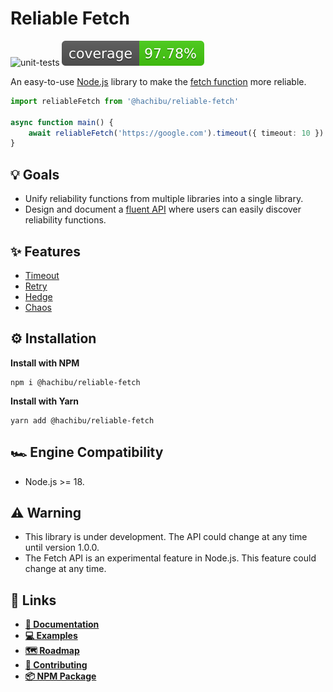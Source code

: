 # Reliable Fetch

![unit-tests](https://img.shields.io/github/workflow/status/hachibu/reliable-fetch/unit-tests/main?label=unit-tests)
![coverage](https://raw.githubusercontent.com/hachibu/reliable-fetch/main/coverage-badge.svg)

An easy-to-use [Node.js](https://nodejs.org/en/) library to make the [fetch function](https://developer.mozilla.org/en-US/docs/Web/API/fetch) more reliable.

```ts
import reliableFetch from '@hachibu/reliable-fetch'

async function main() {
    await reliableFetch('https://google.com').timeout({ timeout: 10 })
}
```

## 💡 Goals

-   Unify reliability functions from multiple libraries into a single library.
-   Design and document a [fluent API](https://en.wikipedia.org/wiki/Fluent_interface) where users can easily discover reliability functions.

## ✨️ Features

-   [Timeout](https://github.com/hachibu/reliable-fetch/blob/main/examples/timeout.ts)
-   [Retry](https://github.com/hachibu/reliable-fetch/blob/main/examples/retry.ts)
-   [Hedge](https://github.com/hachibu/reliable-fetch/blob/main/examples/hedge.ts)
-   [Chaos](https://github.com/hachibu/reliable-fetch/blob/main/examples/chaos.ts)

## ⚙️ Installation

**Install with NPM**

```
npm i @hachibu/reliable-fetch
```

**Install with Yarn**

```
yarn add @hachibu/reliable-fetch
```

## 🏎️ Engine Compatibility

-   Node.js >= 18.

## ⚠️ Warning

-   This library is under development. The API could change at any time until version 1.0.0.
-   The Fetch API is an experimental feature in Node.js. This feature could change at any time.

## 🔗 Links

-   **[📖 Documentation](https://hachibu.github.io/reliable-fetch)**
-   **[💻 Examples](https://github.com/hachibu/reliable-fetch/tree/main/examples)**
-   **[🗺️ Roadmap](https://github.com/hachibu/reliable-fetch/blob/main/ROADMAP.md)**
-   **[🤝 Contributing](https://github.com/hachibu/reliable-fetch/blob/main/CONTRIBUTING.md)**
-   **[📦 NPM Package](https://www.npmjs.com/package/@hachibu/reliable-fetch)**
